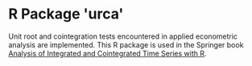 # R Package 'urca'

Unit root and cointegration tests encountered in applied econometric
analysis are implemented. This R package is used in the Springer
book
[Analysis of Integrated and Cointegrated Time Series with R](http://www.springer.com/us/book/9780387759661).


